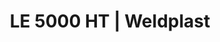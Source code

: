 ---
Link: "file:/Users/vinayakpatel/Downloads/www.weldplast.cz/le-5000-ht"
product_name: "LE 5000 HT3 x 400V/11kW, bez elektroniky"
product_id: "Obj. číslo:108.717"
title: "LE 5000 HT | Weldplast"
product_desc: "Vysokoteplotní ohřívače vzduchu Leister LE 5000 / 10 000 HT jsou vhodné pro teploty až 900 °C. Nemají integrovanou výkonovou elektroniku, nicméně teplotu vzduchu lze plynule ovládat doplněním regulátoru Leister DSE nebo Leister KSR DIGITAL. Výstupní teplota až 900 °CTrubka topného tělesa s ochrannou trubkouBez integrované výkonové elektroniky"
product_specs: "Značka konformity, Třída ochrany I, NapětíV~3 x 400, PříkonW11 000, Max. teplota°C900, Průtok vzduchul/min600, Hmotnostkg2,25, Max. teplota prostředí°C100, Max. vstupní teplota vzduchu°C100"
product_downloads: "LE 5000 HT - manuál SK																								stáhnout																								, LE 5000 HT - manuál CZ																								stáhnout																								, LE 5000 HT - produktový list																								stáhnout																								, TECHNOLOGIE HORKÉHO VZDUCHU - katalog																								stáhnout																								, Přechod z LE na LHS																								stáhnout																								"
href: "https://www.weldplast.cz/files/le5000ht-manual-sk.pdf, https://www.weldplast.cz/files/le5000ht-manual-sk.pdf, https://www.weldplast.cz/files/le5000ht-manual-cz.pdf, https://www.weldplast.cz/files/le5000ht-manual-cz.pdf, https://www.weldplast.cz/files/le-5000-ht-produktovy-list.pdf, https://www.weldplast.cz/files/le-5000-ht-produktovy-list.pdf, https://www.weldplast.cz/files/katalog-ph-web.pdf, https://www.weldplast.cz/files/katalog-ph-web.pdf, https://www.weldplast.cz/files/prechod-z-le-na-lhs.pdf, https://www.weldplast.cz/files/prechod-z-le-na-lhs.pdf"
accessories: "Tryska tubulární (ø 62,5 mm) 795 x 655 x 1,5 mmTrubka prodlužovací, násuvná (ø 62 mm)275 x ø 62 mmTryska reflektorová U (ø 62,5 mm)400 x 50 mmTryska reflektorová děrovaná (ø 62.5 mm)110 x 152 mmTryska reflektorová děrovaná (ø 62.5 mm)ø 150 mmTryska reflektorová děrovaná (ø 62.5 mm) 76 x 75 mm76 x 75 mmTryska tubulární (ø 62.5 mm)120 x 112 mm, 90° zahnutáTryska štěrbinová (ø 62.5 mm)250 x 12 mmTryska štěrbinová (ø 62.5 mm)300 x 4 mmTryska štěrbinová (ø 62.5 mm)85 x 15 mmTryska štěrbinová (ø 62.5 mm)150 x 12 mmTryska tubulární (ø 62,5 mm) 700 x 550 x 1,7 mmTrubka prodlužovací, násuvná (ø 62,5 mm) 200 x ø 45 mm, pro LE 5000Tryska kruhová (ø 62.5 mm)redukce na ø 40 mmTryska reflektorová U (ø 62,5 mm)400 x 80 mmTryska reflektorová U (ø 62,5 mm)400 x 65 mmTryska reflektorová děrovaná (ø 62,5 mm)45 x 75 mmTryska štěrbinová (ø 62.5 mm)400 x 4 mmTryska štěrbinová (ø 62.5 mm)500 x 4 mmTryska štěrbinová (ø 62.5 mm)200 x 9 mmTryska tubulární (ø 62,5 mm) 456 x 306 x 3 mmTryska tubulární (ø 62,5 mm) 354 x 204 x 4,5 mmTryska tubulární (ø 62,5 mm) 1100 x 1000 x 4 mm, LE 10 000 HT3 x 400 V / 15 kW, bez elektronikyLE 5000 HT3 x 400V/11kW, bez elektroniky"
similar_products: "LE 10 000 HT3 x 400 V / 15 kW, bez elektronikyLE 5000 HT3 x 400V/11kW, bez elektroniky"
---